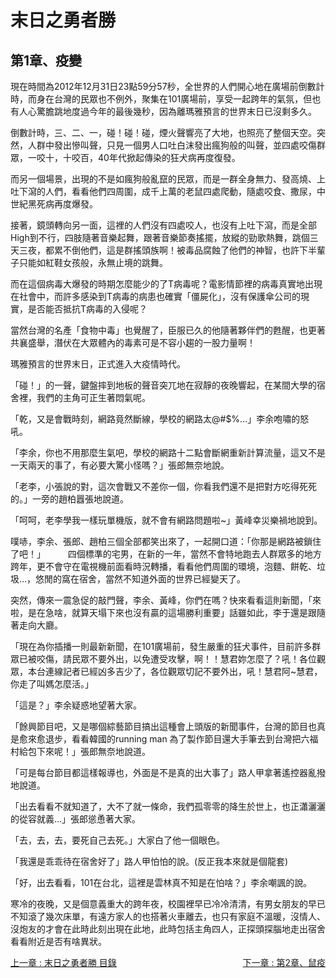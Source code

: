 # 末日之勇者勝
## 第1章、疫變

現在時間為2012年12月31日23點59分57秒，全世界的人們開心地在廣場前倒數計時，而身在台灣的民眾也不例外，聚集在101廣場前，享受一起跨年的氣氛，但也有人心驚膽跳地度過今年的最後幾秒，因為離瑪雅預言的世界末日已沒剩多久。

倒數計時，三、二、一，碰！碰！碰，煙火聲響亮了大地，也照亮了整個天空。突然，人群中發出慘叫聲，只見一個男人口吐白沫發出瘋狗般的叫聲，並四處咬傷群眾，一咬十，十咬百，40年代掀起傳染的狂犬病再度復發。

而另一個場景，出現的不是如瘋狗般亂竄的民眾，而是一群全身無力、發高燒、上吐下瀉的人們，看看他們四周圍，成千上萬的老鼠四處爬動，隨處咬食、撒尿，中世紀黑死病再度爆發。

接著，鏡頭轉向另一面，這裡的人們沒有四處咬人，也沒有上吐下瀉，而是全部High到不行，四肢隨著音樂起舞，跟著音樂節奏搖擺，放縱的勁歌熱舞，跳個三天三夜，都累不倒他們，這是群搖頭族啊！被毒品腐蝕了他們的神智，也許下半輩子只能如紅鞋女孩般，永無止境的跳舞。

而在這個病毒大爆發的時期怎麼能少的了T病毒呢？電影情節裡的病毒真實地出現在社會中，而許多感染到T病毒的病患也確實「僵屍化」，沒有保護傘公司的現實，是否能否抵抗T病毒的入侵呢？
	
當然台灣的名產「食物中毒」也覺醒了，臣服已久的他隨著夥伴們的甦醒，也更著共襄盛舉，潛伏在大眾體內的毒素可是不容小趨的一股力量啊！

瑪雅預言的世界末日，正式進入大疫情時代。

「碰！」的一聲，鍵盤摔到地板的聲音突兀地在寂靜的夜晚響起，在某間大學的宿舍裡，我們的主角可正生著悶氣呢。

「乾，又是會戰時刻，網路竟然斷線，學校的網路太@#$%…」李余咆嘯的怒吼。

「李余，你也不用那麼生氣吧，學校的網路十二點會斷網重新計算流量，這又不是一天兩天的事了，有必要大驚小怪嗎？」張郎無奈地說。

「老李，小張說的對，這次會戰又不差你一個，你看我們還不是把對方吃得死死的。」一旁的趙柏囂張地說道。

「呵呵，老李學我一樣玩單機版，就不會有網路問題啦~」黃峰幸災樂禍地說到。

噗哧，李余、張郎、趙柏三個全部都笑出來了，一起開口道：「你那是網路被鎖住了吧！」
　　
四個標準的宅男，在新的一年，當然不會特地跑去人群眾多的地方跨年，更不會守在電視機前面看時況轉播，看看他們周圍的環境，泡麵、餅乾、垃圾…，悠閒的窩在宿舍，當然不知道外面的世界已經變天了。

突然，傳來一震急促的敲門聲，李余、黃峰，你們在嗎？快來看看這則新聞，「來啦，是在急啥，就算天塌下來也沒有贏的這場勝利重要」話雖如此，李于還是跟隨著走向大廳。

「現在為你插播一則最新新聞，在101廣場前，發生嚴重的狂犬事件，目前許多群眾已被咬傷，請民眾不要外出，以免遭受攻擊，啊！！慧君妳怎麼了？吼！各位觀眾，本台連線記者已經凶多吉少了，各位觀眾切記不要外出，吼！慧君阿~慧君，你走了叫媽怎麼活。」

「這是？」李余疑惑地望著大家。

「餘興節目吧，又是哪個綜藝節目搞出這種會上頭版的新聞事件，台灣的節目也真是愈來愈退步，看看韓國的running man 為了製作節目還大手筆去到台灣把六福村給包下來呢！」張郎無奈地說道。

「可是每台節目都這樣報導也，外面是不是真的出大事了」路人甲拿著遙控器亂撥地說道。

「出去看看不就知道了，大不了就一條命，我們孤零零的降生於世上，也正瀟灑灑的從容就義…」張郎慫恿著大家。

「去，去，去，要死自己去死。」大家白了他一個眼色。

「我還是乖乖待在宿舍好了」路人甲怕怕的說。(反正我本來就是個龍套)

「好，出去看看，101在台北，這裡是雲林真不知是在怕啥？」李余嘲諷的說。

寒冷的夜晚，又是個意義重大的跨年夜，校園裡早已冷冷清清，有男女朋友的早已不知滾了幾次床單，有遠方家人的也搭著火車離去，也只有家庭不溫暖，沒情人、沒炮友的才會在此時此刻出現在此地，此時包括主角四人，正探頭探腦地走出宿舍看看附近是否有啥異狀。

<div>
    <div style="float:left;">
        <a href="/小說/末日之勇者勝/" class="current-tab">上一章 : 末日之勇者勝 目錄</a>
    </div>
    <div style="float:right;">
        <a href="/小說/末日之勇者勝/第2章、鼠疫" class="current-tab">下一章 : 第2章、鼠疫</a>
    </div>
</div>